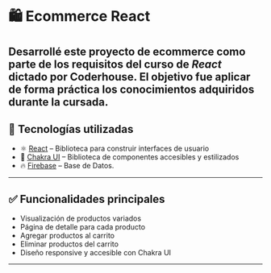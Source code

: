 # 🛍️ Ecommerce React 

Desarrollé este proyecto de ecommerce como parte de los requisitos del curso de *React* dictado por Coderhouse. El objetivo fue aplicar de forma práctica los conocimientos adquiridos durante la cursada. 
---

## 🚀 Tecnologías utilizadas

- ⚛️ [React](https://reactjs.org/) – Biblioteca para construir interfaces de usuario
- 💅 [Chakra UI](https://chakra-ui.com/) – Biblioteca de componentes  accesibles y estilizados
- 🔥 [Firebase](https://firebase.google.com/) – Base de Datos.

---

## ✅ Funcionalidades principales

- Visualización de productos variados
- Página de detalle para cada producto
- Agregar productos al carrito
- Eliminar productos del carrito
- Diseño responsive y accesible con Chakra UI
---

